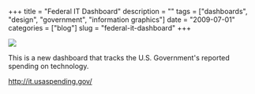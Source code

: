+++
title = "Federal IT Dashboard"
description = ""
tags = ["dashboards", "design", "government", "information graphics"]
date = "2009-07-01"
categories = ["blog"]
slug = "federal-it-dashboard"
+++



  <div class="notebook-screenshot"><a href="http://it.usaspending.gov/"><img src="/media/bluga/wt4a4bc77b3e89d_0.jpg"/></a></div><p>This is a new dashboard that tracks the U.S. Government's reported spending on technology.</p>
    
  <a href="http://it.usaspending.gov/">http://it.usaspending.gov/</a>
